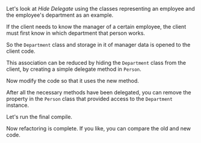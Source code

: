 Let's look at <i>Hide Delegate</i> using the classes representing an employee and the employee's department as an example.

If the client needs to know the manager of a certain employee, the client must first know in which department that person works.

So the <code>Department</code> class and storage in it of manager data is opened to the client code.

This association can be reduced by hiding the <code>Department</code> class from the client, by creating a simple delegate method in <code>Person</code>.

Now modify the code so that it uses the new method.

After all the necessary methods have been delegated, you can remove the property in the <code>Person</code> class that provided access to the <code>Department</code> instance.

Let's run the final compile.

Now refactoring is complete. If you like, you can compare the old and new code.